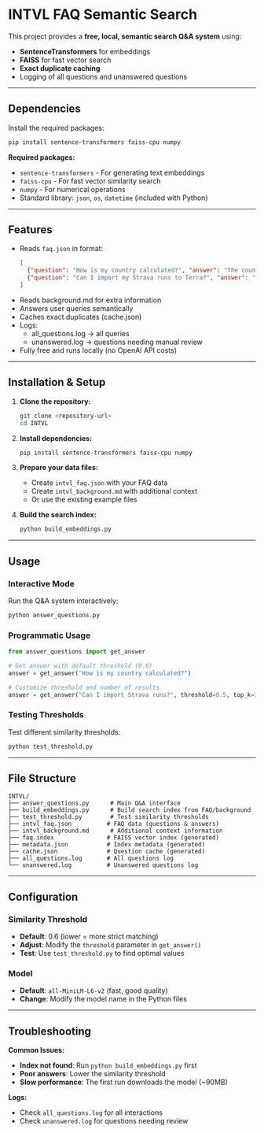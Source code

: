 # INTVL FAQ Semantic Search

This project provides a **free, local, semantic search Q&A system** using:
- **SentenceTransformers** for embeddings
- **FAISS** for fast vector search
- **Exact duplicate caching**
- Logging of all questions and unanswered questions

---

## Dependencies

Install the required packages:

```bash
pip install sentence-transformers faiss-cpu numpy
```

**Required packages:**
- `sentence-transformers` - For generating text embeddings
- `faiss-cpu` - For fast vector similarity search
- `numpy` - For numerical operations
- Standard library: `json`, `os`, `datetime` (included with Python)

---

## Features

- Reads `faq.json` in format:
  ```json
  [
    {"question": "How is my country calculated?", "answer": "The country that you have done most of your runs in will become your country you represent for Terra!"},
    {"question": "Can I import my Strava runs to Terra?", "answer": "Strava don't allow runs to be sent from their platform to other platforms like INTVL. The Strava integration we have only allows us to send INTVL runs to Strava."}
  ]

- Reads background.md for extra information
- Answers user queries semantically
- Caches exact duplicates (cache.json)
- Logs:
    - all_questions.log → all queries
    - unanswered.log → questions needing manual review
- Fully free and runs locally (no OpenAI API costs)

---

## Installation & Setup

1. **Clone the repository:**
   ```bash
   git clone <repository-url>
   cd INTVL
   ```

2. **Install dependencies:**
   ```bash
   pip install sentence-transformers faiss-cpu numpy
   ```

3. **Prepare your data files:**
   - Create `intvl_faq.json` with your FAQ data
   - Create `intvl_background.md` with additional context
   - Or use the existing example files

4. **Build the search index:**
   ```bash
   python build_embeddings.py
   ```

---

## Usage

### Interactive Mode
Run the Q&A system interactively:
```bash
python answer_questions.py
```

### Programmatic Usage
```python
from answer_questions import get_answer

# Get answer with default threshold (0.6)
answer = get_answer("How is my country calculated?")

# Customize threshold and number of results
answer = get_answer("Can I import Strava runs?", threshold=0.5, top_k=3)
```

### Testing Thresholds
Test different similarity thresholds:
```bash
python test_threshold.py
```

---

## File Structure

```
INTVL/
├── answer_questions.py      # Main Q&A interface
├── build_embeddings.py      # Build search index from FAQ/background
├── test_threshold.py        # Test similarity thresholds
├── intvl_faq.json          # FAQ data (questions & answers)
├── intvl_background.md      # Additional context information
├── faq.index               # FAISS vector index (generated)
├── metadata.json           # Index metadata (generated)
├── cache.json              # Question cache (generated)
├── all_questions.log       # All questions log
└── unanswered.log          # Unanswered questions log
```

---

## Configuration

### Similarity Threshold
- **Default**: 0.6 (lower = more strict matching)
- **Adjust**: Modify the `threshold` parameter in `get_answer()`
- **Test**: Use `test_threshold.py` to find optimal values

### Model
- **Default**: `all-MiniLM-L6-v2` (fast, good quality)
- **Change**: Modify the model name in the Python files

---

## Troubleshooting

**Common Issues:**
- **Index not found**: Run `python build_embeddings.py` first
- **Poor answers**: Lower the similarity threshold
- **Slow performance**: The first run downloads the model (~90MB)

**Logs:**
- Check `all_questions.log` for all interactions
- Check `unanswered.log` for questions needing review